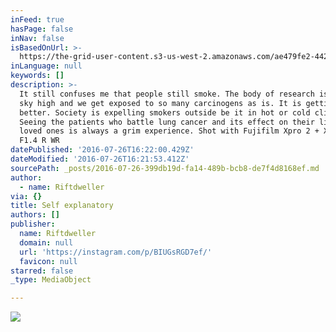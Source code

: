 ```yaml
---
inFeed: true
hasPage: false
inNav: false
isBasedOnUrl: >-
  https://the-grid-user-content.s3-us-west-2.amazonaws.com/ae479fe2-4428-470f-b661-4c4dc2764762.jpg
inLanguage: null
keywords: []
description: >-
  It still confuses me that people still smoke. The body of research is piling
  sky high and we get exposed to so many carcinogens as is. It is getting
  better. Society is expelling smokers outside be it in hot or cold climates.
  Seeing the patients who battle lung cancer and its effect on their lives and
  loved ones is always a grim experience. Shot with Fujifilm Xpro 2 + XF 16 mm
  F1.4 R WR
datePublished: '2016-07-26T16:22:00.429Z'
dateModified: '2016-07-26T16:21:53.412Z'
sourcePath: _posts/2016-07-26-399db19d-fa14-489b-bcb8-de7f4d8168ef.md
author:
  - name: Riftdweller
via: {}
title: Self explanatory
authors: []
publisher:
  name: Riftdweller
  domain: null
  url: 'https://instagram.com/p/BIUGsRGD7ef/'
  favicon: null
starred: false
_type: MediaObject

---
```

![](https://the-grid-user-content.s3-us-west-2.amazonaws.com/ae479fe2-4428-470f-b661-4c4dc2764762.jpg)